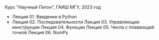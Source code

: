 Курс "Научный Питон", ГАИШ МГУ, 2023 год

* Лекция 01. Введение в Python
* Лекция 02. Последовательности
Лекция 03. Управляющие конструкции
Лекция 04. Функции
Лекция 05. Числа с плавающей точкой
Лекция 06. NumPy
